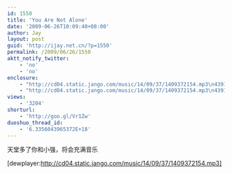 ```yaml
---
id: 1550
title: 'You Are Not Alone'
date: '2009-06-26T10:09:40+08:00'
author: Jay
layout: post
guid: 'http://ijay.net.cn/?p=1550'
permalink: /2009/06/26/1550
aktt_notify_twitter:
    - 'no'
    - 'no'
enclosure:
    - "http://cd04.static.jango.com/music/14/09/37/1409372154.mp3\n4391078\naudio/mpeg"
    - "http://cd04.static.jango.com/music/14/09/37/1409372154.mp3\n4391078\naudio/mpeg"
views:
    - '3204'
shorturl:
    - 'http://goo.gl/Vr1Zw'
duoshuo_thread_id:
    - '6.3356043965372E+18'
---
```


天堂多了你和小强，将会充满音乐

[dewplayer:http://cd04.static.jango.com/music/14/09/37/1409372154.mp3]